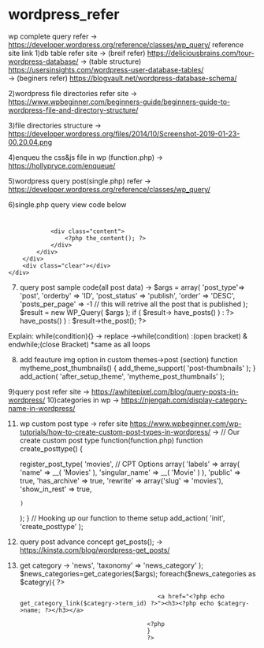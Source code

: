 # wordpress_refer
wp complete query refer   ->   https://developer.wordpress.org/reference/classes/wp_query/
reference site link
1)db table refer site
   ->  (breif refer)   https://deliciousbrains.com/tour-wordpress-database/ 
   ->  (table structure)  https://usersinsights.com/wordpress-user-database-tables/  
   ->  (beginers refer)  https://blogvault.net/wordpress-database-schema/   
   
2)wordpress file directories refer site
   ->  https://www.wpbeginner.com/beginners-guide/beginners-guide-to-wordpress-file-and-directory-structure/ 
   
3)file directories structure
   ->    https://developer.wordpress.org/files/2014/10/Screenshot-2019-01-23-00.20.04.png
   
4)enqueu the css&js file in wp (function.php)
   -> https://hollypryce.com/enqueue/
   
5)wordpress query post(single.php) refer
   -> https://developer.wordpress.org/reference/classes/wp_query/
   
6)single.php query view code below
   <?php get_header();?>
<?php while ( have_posts() ) : the_post(); ?>
<div class="body">
	<div class="container">
		<div class="clear"></div>
		<div class="main">
			<div class="post content">
				<h1 class="page-title"><a href="<?php the_permalink(); ?>"><?php the_title();?></a></h1>

				<div class="content">
					<?php the_content(); ?>
				</div>
			</div>
		</div>
		<div class="clear"></div>
	</div>
</div>
<?php endwhile; ?>
<?php get_footer();?>


7)    query post sample code(all post data)
      -> $args = array(
      'post_type'=> 'post',
      'orderby'    => 'ID',
      'post_status' => 'publish',
      'order'    => 'DESC',
      'posts_per_page' => -1 // this will retrive all the post that is published 
      );
      $result = new WP_Query( $args );
      if ( $result-> have_posts() ) : ?>
      <?php while ( $result->have_posts() ) : $result->the_post(); ?>
      <?php the_title(); ?>   
      <?php endwhile; ?>
      <?php endif; wp_reset_postdata(); ?>
   
   Explain: while(condition){} ->  replace   ->while(condition) :(open bracket) &  endwhile;(close Bracket)    *same as all loops
   
   
   8)   add feauture img option in custom themes->post (section)
     function mytheme_post_thumbnails() {
    add_theme_support( 'post-thumbnails' );
}
add_action( 'after_setup_theme', 'mytheme_post_thumbnails' );

9)query post refer site
	->  https://awhitepixel.com/blog/query-posts-in-wordpress/
10)categories in wp
->  https://njengah.com/display-category-name-in-wordpress/

11) wp custom post type
 -> refer site https://www.wpbeginner.com/wp-tutorials/how-to-create-custom-post-types-in-wordpress/
 ->   // Our create custom post type function(function.php)
function create_posttype() {
 
    register_post_type( 'movies',
    // CPT Options
        array(
            'labels' => array(
                'name' => __( 'Movies' ),
                'singular_name' => __( 'Movie' )
            ),
            'public' => true,
            'has_archive' => true,
            'rewrite' => array('slug' => 'movies'),
            'show_in_rest' => true,
 
        )
    );
}
// Hooking up our function to theme setup
add_action( 'init', 'create_posttype' );

12) query post advance concept   get_posts();
	->	https://kinsta.com/blog/wordpress-get_posts/
13) get category
	->   <?php 
                                            $args=array(
                                                'post_type'=>'news',
                                                'taxonomy' => 'news_category'
                                            ); 
                                            $news_categories=get_categories($args);
                                            foreach($news_categories as $categry){
                                            ?>
                                            
                                               <a href="<?php echo get_category_link($categry->term_id) ?>"><h3><?php echo $categry->name; ?></h3></a>

                                            <?php
                                            }
                                            ?>
